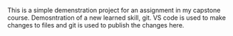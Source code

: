 This is a simple demenstration project for an assignment in my capstone course. Demosntration of a new learned skill, git. 
VS code is used to make changes to files and git is used to publish the changes here. 
